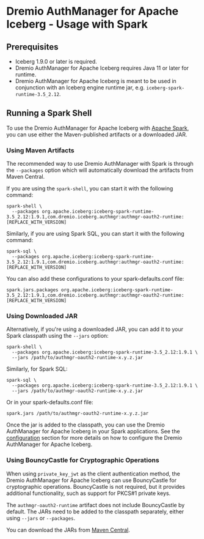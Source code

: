<!--
Copyright (C) 2025 Dremio Corporation

Licensed under the Apache License, Version 2.0 (the "License");
you may not use this file except in compliance with the License.
You may obtain a copy of the License at

    http://www.apache.org/licenses/LICENSE-2.0

Unless required by applicable law or agreed to in writing, software
distributed under the License is distributed on an "AS IS" BASIS,
WITHOUT WARRANTIES OR CONDITIONS OF ANY KIND, either express or implied.
See the License for the specific language governing permissions and
limitations under the License.
-->
# Dremio AuthManager for Apache Iceberg - Usage with Spark

## Prerequisites

* Iceberg 1.9.0 or later is required.
* Dremio AuthManager for Apache Iceberg requires Java 11 or later for runtime.
* Dremio AuthManager for Apache Iceberg is meant to be used in conjunction with an Iceberg engine
  runtime jar, e.g. `iceberg-spark-runtime-3.5_2.12`.

## Running a Spark Shell

To use the Dremio AuthManager for Apache Iceberg with [Apache Spark], you can use either
the Maven-published artifacts or a downloaded JAR.

[Apache Spark]: https://spark.apache.org/

### Using Maven Artifacts

The recommended way to use Dremio AuthManager with Spark is through the
`--packages` option which will automatically download the artifacts from Maven
Central.

If you are using the `spark-shell`, you can start it with the following command:

```shell
spark-shell \
  --packages org.apache.iceberg:iceberg-spark-runtime-3.5_2.12:1.9.1,com.dremio.iceberg.authmgr:authmgr-oauth2-runtime:[REPLACE_WITH_VERSION]
```

Similarly, if you are using Spark SQL, you can start it with the following command:

```shell
spark-sql \
  --packages org.apache.iceberg:iceberg-spark-runtime-3.5_2.12:1.9.1,com.dremio.iceberg.authmgr:authmgr-oauth2-runtime:[REPLACE_WITH_VERSION]
```

You can also add these configurations to your spark-defaults.conf file:

```
spark.jars.packages org.apache.iceberg:iceberg-spark-runtime-3.5_2.12:1.9.1,com.dremio.iceberg.authmgr:authmgr-oauth2-runtime:[REPLACE_WITH_VERSION]
```

### Using Downloaded JAR

Alternatively, if you're using a downloaded JAR, you can add it to your Spark
classpath using the `--jars` option:

```shell
spark-shell \
  --packages org.apache.iceberg:iceberg-spark-runtime-3.5_2.12:1.9.1 \
  --jars /path/to/authmgr-oauth2-runtime-x.y.z.jar
```

Similarly, for Spark SQL:

```shell
spark-sql \
  --packages org.apache.iceberg:iceberg-spark-runtime-3.5_2.12:1.9.1 \
  --jars /path/to/authmgr-oauth2-runtime-x.y.z.jar
```

Or in your spark-defaults.conf file:

```
spark.jars /path/to/authmgr-oauth2-runtime-x.y.z.jar
```

Once the jar is added to the classpath, you can use the Dremio AuthManager for Apache Iceberg in
your Spark applications. See the [configuration](./configuration.md) section for more details on how
to configure the Dremio AuthManager for Apache Iceberg.


### Using BouncyCastle for Cryptographic Operations

When using `private_key_jwt` as the client authentication method, the Dremio AuthManager for Apache
Iceberg can use BouncyCastle for cryptographic operations. BouncyCastle is not required, but it
provides additional functionality, such as support for PKCS#1 private keys.

The `authmgr-oauth2-runtime` artifact does not include BouncyCastle by default. The 
JARs need to be added to the classpath separately, either using `--jars` or `--packages`.

You can download the JARs from
[Maven Central](https://central.sonatype.com/namespace/org.bouncycastle).